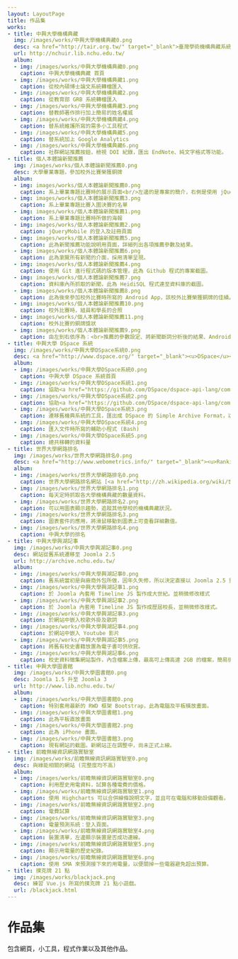 ```yaml
---
layout: LayoutPage
title: 作品集
works:
- title: 中興大學機構典藏
  img: /images/works/中興大學機構典藏0.png
  desc: <a href="http://tair.org.tw/" target="_blank">臺灣學術機構典藏系統</a>維護與功能新增
  url: http://nchuir.lib.nchu.edu.tw/
  album:
  - img: /images/works/中興大學機構典藏0.png
    caption: 中興大學機構典藏 首頁
  - img: /images/works/中興大學機構典藏1.png
    caption: 從校內碩博士論文系統轉檔匯入
  - img: /images/works/中興大學機構典藏2.png
    caption: 從教育部 GRB 系統轉檔匯入
  - img: /images/works/中興大學機構典藏3.png
    caption: 替教師著作排行加上簡易的姓名權威
  - img: /images/works/中興大學機構典藏4.png
    caption: 替系統維護所寫的需多小工具程式
  - img: /images/works/中興大學機構典藏5.png
    caption: 替系統加上 Google Analytics
  - img: /images/works/中興大學機構典藏6.png
    caption: 社群網站推薦按鈕，檢視 DOI 紀錄，匯出 EndNote、純文字格式等功能。
- title: 個人本體論新聞推薦
  img: /images/works/個人本體論新聞推薦0.png
  desc: 大學畢業專題，參加校外比賽榮獲銅牌
  album:
  - img: images/works/個人本體論新聞推薦0.png
    caption: 系上畢業專題比賽時的展示頁面<br/>左邊的是專案的簡介，右側是使用 jQueryMobile 所寫的頁面。<br />(Android APP 是後來去參加校外比賽時才寫的)
  - img: images/works/個人本體論新聞推薦3.png
    caption: 系上畢業專題比賽入圍決賽的名單
  - img: images/works/個人本體論新聞推薦1.png
    caption: 系上畢業專題比賽時所做的海報
  - img: images/works/個人本體論新聞推薦2.png
    caption: jQueryMobile 的登入及註冊頁面
  - img: images/works/個人本體論新聞推薦5.png
    caption: 此為新聞推薦功能說明用頁面，詳細列出各項推薦參數及結果。
  - img: images/works/個人本體論新聞推薦6.png
    caption: 此為瀏覽所有新聞的介面，採用清單呈現。
  - img: images/works/個人本體論新聞推薦4.png
    caption: 使用 Git 進行程式碼的版本管理，此為 Github 程式的專案截圖。
  - img: images/works/個人本體論新聞推薦7.png
    caption: 資料庫內所抓取的新聞，此為 HeidiSQL 程式連至資料庫的截圖。
  - img: images/works/個人本體論新聞推薦8.png
    caption: 此為後來參加校外比賽時所寫的 Android App，該校外比賽榮獲銅牌的佳績。
  - img: images/works/個人本體論新聞推薦10.png
    caption: 校外比賽時，組員和學長的合照
  - img: images/works/個人本體論新聞推薦11.png
    caption: 校外比賽的銅牌獎狀
  - img: images/works/個人本體論新聞推薦9.png
    caption: 由左到右依序為：<br>推薦的參數設定、將新聞斷詞分析後的結果、Android App 內新聞的瀏覽頁面
- title: 中興大學 DSpace 系統
  img: /images/works/中興大學DSpace系統0.png
  desc: <a href="http://www.dspace.org/" target="_blank"><u>DSpace</u></a>系統建置及遷移 (Migrate)
  album:
  - img: /images/works/中興大學DSpace系統0.png
    caption: 中興大學 DSpace 系統首頁
  - img: /images/works/中興大學DSpace系統1.png
    caption: 協助<a href="https://github.com/DSpace/dspace-api-lang/commit/ac0931c1567e541a831fd4ccf55f71ad4c13b7b1" target="_blank">繁體中文翻譯</a>
  - img: /images/works/中興大學DSpace系統2.png
    caption: 協助<a href="https://github.com/DSpace/dspace-api-lang/commit/ac0931c1567e541a831fd4ccf55f71ad4c13b7b1" target="_blank">繁體中文翻譯</a>
  - img: /images/works/中興大學DSpace系統3.png
    caption: 遷移舊機典系統的工具，匯出成 DSpace 的 Simple Archive Format，以便直接匯入 DSpace 系統
  - img: /images/works/中興大學DSpace系統4.png
    caption: 匯入文件時所寫的輔助小程式 (Bash)
  - img: /images/works/中興大學DSpace系統5.png
    caption: 總共移轉的資料量
- title: 世界大學網路排名
  img: /images/works/世界大學網路排名0.png
  desc: <a href="http://www.webometrics.info/" target="_blank"><u>Ranking Web of Universities</u></a> 輔助工具
  album:
  - img: /images/works/世界大學網路排名0.png
    caption: 世界大學網路排名網站 [<a href="http://zh.wikipedia.org/wiki/世界大學網路排名" target="_blank">維基百科</a>]
  - img: /images/works/世界大學網路排名1.png
    caption: 每天定時抓取各大學機構典藏的數量資料。
  - img: /images/works/世界大學網路排名2.png
    caption: 可以用圖表顯示趨勢，追蹤其他學校的機構典藏狀況。
  - img: /images/works/世界大學網路排名3.png
    caption: 圖表套件的應用，將滑鼠移動到圖表上可查看詳細數值。
  - img: /images/works/世界大學網路排名4.png
    caption: 中興大學的排名
- title: 中興大學興湖記事
  img: /images/works/中興大學興湖記事0.png
  desc: 網站從舊系統遷移至 Joomla 2.5
  url: http://archive.nchu.edu.tw/
  album:
  - img: /images/works/中興大學興湖記事0.png
    caption: 舊系統當初是與廠商外包所做，因年久失修，所以決定直接以 Joomla 2.5 重新架設，並且人工遷移所有資料。本圖為新網站的最終成果。
  - img: /images/works/中興大學興湖記事1.png
    caption: 於 Joomla 內套用 Timeline JS 製作成大世紀。並稍微修改樣式
  - img: /images/works/中興大學興湖記事2.png
    caption: 於 Joomla 內套用 Timeline JS 製作成歷屆校長，並稍微修改樣式。
  - img: /images/works/中興大學興湖記事3.png
    caption: 於網站中嵌入校歌外掛及歌詞
  - img: /images/works/中興大學興湖記事4.png
    caption: 於網站中嵌入 Youtube 影片
  - img: /images/works/中興大學興湖記事5.png
    caption: 將舊有校史書籍放置為電子書可供欣賞。
  - img: /images/works/中興大學興湖記事6.png
    caption: 校史資料徵集網站製作，內含檔案上傳，最高可上傳高達 2GB 的檔案，簡易後台管理，同意書印製。
- title: 中興大學圖書館
  img: /images/works/中興大學圖書館0.png
  desc: Joomla 1.5 升至 Joomla 3
  url: http://www.lib.nchu.edu.tw/
  album:
  - img: /images/works/中興大學圖書館0.png
    caption: 特別套用最新的 RWD 框架 Bootstrap，此為電腦及平板橫放畫面。
  - img: /images/works/中興大學圖書館1.png
    caption: 此為平板直放畫面
  - img: /images/works/中興大學圖書館2.png
    caption: 此為 iPhone 畫面。
  - img: /images/works/中興大學圖書館3.png
    caption: 現有網站的截圖。新網站正在調整中，尚未正式上線。
- title: 前瞻無線資訊網路實驗室
  img: /images/works/前瞻無線資訊網路實驗室0.png
  desc: 與綠能相關的網站 (完整度均不高)
  album:
  - img: /images/works/前瞻無線資訊網路實驗室0.png
    caption: 利用歷史用電資料，試算各種電費的價格。
  - img: /images/works/前瞻無線資訊網路實驗室1.png
    caption: 使用 Highcharts 可以合併線條說明文字，並且可在電腦和移動設備觀看。
  - img: /images/works/前瞻無線資訊網路實驗室2.png
    caption: 電費試算
  - img: /images/works/前瞻無線資訊網路實驗室3.png
    caption: 電量預測系統：登入頁面。
  - img: /images/works/前瞻無線資訊網路實驗室4.png
    caption: 裝置清單，左邊顯示裝置是否成功連線。
  - img: /images/works/前瞻無線資訊網路實驗室5.png
    caption: 顯示用電量的歷史紀錄。
  - img: /images/works/前瞻無線資訊網路實驗室6.png
    caption: 使用 SMA 來預測接下來的用電量，以便關掉一些電器避免超出預算。
- title: 撲克牌 21 點
  img: /images/works/blackjack.png
  desc: 練習 Vue.js 所寫的撲克牌 21 點小遊戲。
  url: /blackjack.html
---
```

# <span class="fa fa-file-code-o fa-fw"></span> 作品集

包含網頁，小工具，程式作業以及其他作品。

<div class="card-columns">
  <WorkCard v-for="work in $page.frontmatter.works" :key="work.title" :work="work"/>
</div>